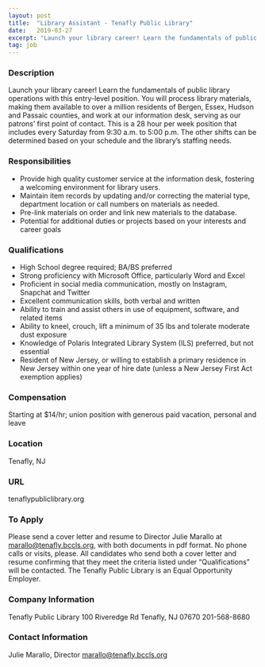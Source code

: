 ```yaml
---
layout: post
title:  "Library Assistant - Tenafly Public Library"
date:   2019-03-27
excerpt: "Launch your library career! Learn the fundamentals of public library operations with this entry-level position. You will process library materials, making them available to over a million residents of Bergen, Essex, Hudson and Passaic counties, and work at our information desk, serving as our patrons’ first point of contact. This..."
tag: job
---
```


### Description   

Launch your library career! Learn the fundamentals of public library operations with this entry-level position. You will process library materials, making them available to over a million residents of Bergen, Essex, Hudson and Passaic counties, and work at our information desk, serving as our patrons’ first point of contact. This is a 28 hour per week position that includes every Saturday from 9:30 a.m. to 5:00 p.m. The other shifts can be determined based on your schedule and the library’s staffing needs.


### Responsibilities   

- Provide high quality customer service at the information desk, fostering a 
  welcoming environment for library users.
- Maintain item records by updating and/or correcting the material type, 
  department location or call numbers on materials as needed.
- Pre-link materials on order and link new materials to the database.
- Potential for additional duties or projects based on your interests and career 
  goals


### Qualifications   

- High School degree required; BA/BS preferred
- Strong proficiency with Microsoft Office, particularly Word and Excel
- Proficient in social media communication, mostly on Instagram, Snapchat and 
  Twitter
- Excellent communication skills, both verbal and written
- Ability to train and assist others in use of equipment, software, and related 
  items
- Ability to kneel, crouch, lift a minimum of 35 lbs and tolerate moderate dust 
  exposure
- Knowledge of Polaris Integrated Library System (ILS) preferred, but not 
  essential
- Resident of New Jersey, or willing to establish a primary residence in New 
  Jersey within one year of hire date (unless a New Jersey First Act exemption 
  applies)


### Compensation   

Starting at $14/hr; union position with generous paid vacation, personal and leave


### Location   

Tenafly, NJ


### URL   

tenaflypubliclibrary.org

### To Apply   

Please send a cover letter and resume to Director Julie Marallo at marallo@tenafly.bccls.org, with both documents in pdf format. No phone calls or visits, please. All candidates who send both a cover letter and resume confirming that they meet the criteria listed under “Qualifications” will be contacted. The Tenafly Public Library is an Equal Opportunity Employer.


### Company Information   

Tenafly Public Library
100 Riveredge Rd
Tenafly, NJ 07670
201-568-8680


### Contact Information   

Julie Marallo, Director
marallo@tenafly.bccls.org

